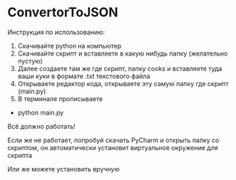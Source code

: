 # ConvertorToJSON

Инструкция по использованию:
1. Скачивайте python на компьютер
2. Скачивайте скрипт и вставляете в какую нибудь папку (желательно пустую)
3. Далее создаете там же где скрипт, папку cooks и вставляете туда ваши куки в формате .txt текстового файла
4. Открываете редактор кода, открываете эту самую папку где скрипт (main.py) 
5. В терминале прописываете 
- python main.py

Всё должно работать!

Если же не работает, попробуй скачать PyCharm и открыть папку со скриптом, он автоматически установит виртуальное окружение для скрипта

Или же можете установить вручную
